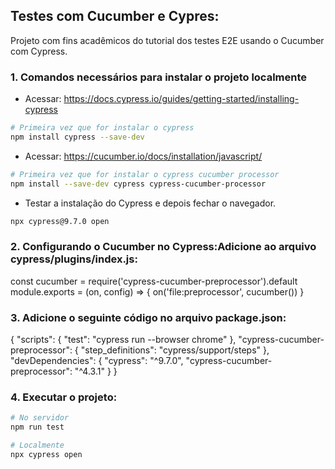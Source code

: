 ## Testes com Cucumber e Cypres:

Projeto com fins acadêmicos do tutorial dos testes E2E usando o Cucumber com Cypress. 

### 1. Comandos necessários para instalar o projeto localmente

- Acessar: https://docs.cypress.io/guides/getting-started/installing-cypress

```bash
# Primeira vez que for instalar o cypress
npm install cypress --save-dev
```

- Acessar: https://cucumber.io/docs/installation/javascript/

```bash
# Primeira vez que for instalar o cypress cucumber processor
npm install --save-dev cypress cypress-cucumber-processor
```
- Testar a instalação do Cypress e depois fechar o navegador.
```bash 
npx cypress@9.7.0 open
```

### 2. Configurando o Cucumber no Cypress:Adicione ao arquivo cypress/plugins/index.js:

const cucumber = require('cypress-cucumber-preprocessor').default
module.exports = (on, config) => {
  on('file:preprocessor', cucumber())
}

### 3. Adicione o seguinte código no arquivo package.json:

{
    "scripts": {
        "test": "cypress run --browser chrome"
    },
    "cypress-cucumber-preprocessor": {
        "step_definitions": "cypress/support/steps"
    },
    "devDependencies": {
      "cypress": "^9.7.0",
      "cypress-cucumber-preprocessor": "^4.3.1"
    }
}

### 4. Executar o projeto:

```bash
# No servidor
npm run test
```

```bash
# Localmente
npx cypress open
```
